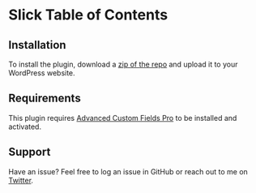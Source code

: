 # Slick Table of Contents

## Installation

To install the plugin, download a [zip of the repo](https://github.com/joseph-farruggio/Slick-Table-of-Contents/archive/refs/heads/master.zip) and upload it to your WordPress website.

## Requirements

This plugin requires [Advanced Custom Fields Pro](https://www.advancedcustomfields.com/pro/) to be installed and activated.

## Support

Have an issue? Feel free to log an issue in GitHub or reach out to me on [Twitter](https://twitter.com/Joey_Farruggio).